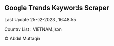

## Google Trends Keywords Scraper 
 
Last Update 25-02-2023 , 16:48:55

Country List :
VIETNAM.json



© Abdul Muttaqin 
